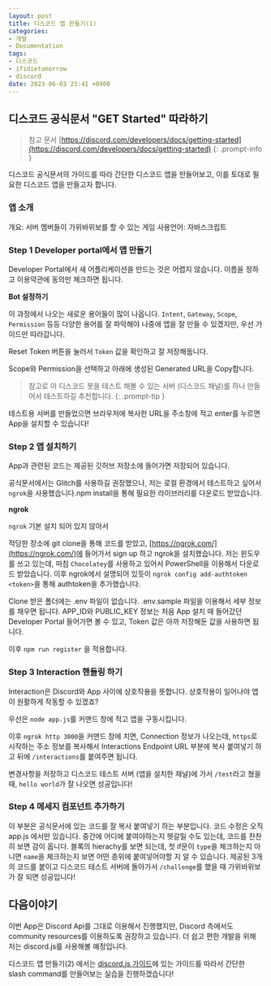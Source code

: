 ```yaml
---
layout: post
title: 디스코드 앱 만들기(1)
categories:
- 개발
- Documentation
tags:
- 디스코드
- ifidietomorrow
- discord
date: 2023-06-03 23:41 +0900
---
```

## 디스코드 공식문서 "GET Started" 따라하기

>참고 문서
[https://discord.com/developers/docs/getting-started](https://discord.com/developers/docs/getting-started)
{: .prompt-info }

디스코드 공식문서의 가이드를 따라 간단한 디스코드 앱을 만들어보고, 이를 토대로 필요한 디스코드 앱을 만들고자 합니다.

### 앱 소개
개요: 서버 멤버들이 가위바위보를 할 수 있는 게임
사용언어: 자바스크립트

###  Step 1 Developer portal에서 앱 만들기

Developer Portal에서 새 어플리케이션을 만드는 것은 어렵지 않습니다. 이름을 정하고 이용약관에 동의만 체크하면 됩니다.
   
**Bot 설정하기**

이 과정에서 나오는 새로운 용어들이 많이 나옵니다. `Intent`, `Gateway`, `Scope`, `Permission` 등등 다양한 용어를 잘 파악해야 나중에 앱을 잘 만들 수 있겠지만, 우선 가이드만 따라갑니다.

Reset Token 버튼을 눌러서 `Token` 값을 확인하고 잘 저장해둡니다.

Scope와 Permission을 선택하고 아래에 생성된 Generated URL을 Copy합니다.

> 참고로 이 디스코드 봇을 테스트 해볼 수 있는 서버 (디스코드 채널)를 하나 만들어서 테스트하길 추천합니다.
{: .prompt-tip }

테스트용 서버를 만들었으면 브라우저에 복사한 URL을 주소창에 적고 enter를 누르면 App을 설치할 수 있습니다!

### Step 2 앱 설치하기

App과 관련된 코드는 제공된 깃허브 저장소에 들어가면 저장되어 있습니다.

공식문서에서는 Glitch를 사용하길 권장했으나, 저는 로컬 환경에서 테스트하고 싶어서 `ngrok`을 사용했습니다.npm install을 통해 필요한 라이브러리를 다운로드 받았습니다.

**ngrok**

`ngrok` 기본 설치 되어 있지 않아서  

적당한 장소에 git clone을 통해 코드를 받았고, [https://ngrok.com/](https://ngrok.com/)에 들어가서 sign up 하고 ngrok을 설치했습니다. 저는 윈도우를 쓰고 있는데, 마침 `Chocolatey`를 사용하고 있어서 PowerShell을 이용해서 다운로드 받았습니다. 이후 ngrok에서 설명되어 있듯이 ```ngrok config add-authtoken <token>```을 통해 authtoken을 추가했습니다.

Clone 받은 폴더에는 .env 파일이 없습니다. .env.sample 파일을 이용해서 세부 정보를 채우면 됩니다. APP_ID와 PUBLIC_KEY 정보는 처음 App 설치 때 들어갔던 Developer Portal 들어가면 볼 수 있고, Token 값은 아까 저장해둔 값을 사용하면 됩니다.

이후 ```npm run register``` 을 적용합니다.

### Step 3 Interaction 핸들링 하기
Interaction은 Discord와 App 사이에 상호작용을 뜻합니다. 상호작용이 일어나야 앱이 원활하게 작동할 수 있겠죠?

우선은 ```node app.js```를 커맨드 창에 적고 앱을 구동시킵니다.

이후 ```ngrok http 3000```을 커맨드 창에 치면, Connection 정보가 나오는데, `https`로 시작하는 주소 정보를 복사해서 Interactions Endpoint URL 부분에 복사 붙여넣기 하고 뒤에 `/interactions`를 붙여주면 됩니다.

변경사항을 저장하고 디스코드 테스트 서버 (앱을 설치한 채널)에 가서 `/test`라고 쳤을 때, `hello world`가 잘 나오면 성공입니다!

### Step 4 메세지 컴포넌트 추가하기

이 부분은 공식문서에 있는 코드를 잘 복사 붙여넣기 하는 부분입니다.
코드 수정은 오직 app.js 에서만 있습니다. 중간에 어디에 붙여야하는지 헷갈릴 수도 있는데, 코드를 찬찬히 보면 감이 옵니다. 블록의 hierachy를 보면 되는데, 첫 if문이 `type`을 체크하는지 아니면 `name`을 체크하는지 보면 어떤 층위에 붙여넣어야할 지 알 수 있습니다.
제공된 3개의 코드를 붙이고 디스코드 테스트 서버에 돌아가서 `/challenge`를 했을 때 가위바위보가 잘 되면 성공입니다!

## 다음이야기
이번 App은 Discord Api를 그대로 이용해서 진행했지만, Discord 측에서도 community resources를 이용하도록 권장하고 있습니다. 더 쉽고 편한 개발을 위해 저는 discord.js를 사용해볼 예정입니다. 

디스코드 앱 만들기(2) 에서는 [discord.js 가이드](https://discordjs.guide/)에 있는 가이드를 따라서 간단한 slash command를 만들어보는 실습을 진행하겠습니다!



